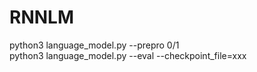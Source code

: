 # RNNLM
python3 language_model.py --prepro 0/1 <br/>
python3 language_model.py --eval --checkpoint_file=xxx
